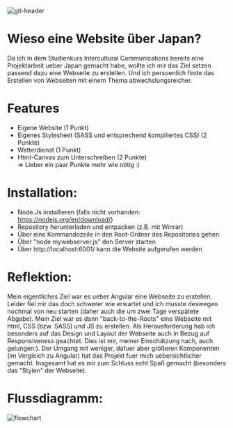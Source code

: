 
![git-header](https://user-images.githubusercontent.com/83594506/145615409-95987c78-5c73-40cd-93bd-978af43286a5.jpeg)
# Wieso eine Website über Japan?
Da ich in dem Studienkurs Intercultural Communications bereits eine Projektarbeit ueber Japan gemacht habe, wollte ich mir das Ziel setzen passend dazu eine Webseite zu erstellen. Und ich persoenlich finde das Erstellen von Webseiten mit einem Thema abwechslungsreicher.

# Features
- Eigene Website (1 Punkt)
- Eigenes Stylesheet (SASS und entsprechend kompiliertes CSS) (2 Punkte)
- Wetterdienst (1 Punkt)
- Html-Canvas zum Unterschreiben (2 Punkte)\
=> Lieber ein paar Punkte mehr wie nötig :)

# Installation:
- Node.Js installieren (falls nicht vorhanden: https://nodejs.org/en/download/)
- Repository herunterladen und entpacken (z.B. mit Winrar)
- Über eine Kommandozeile in den Root-Ordner des Repositories gehen
- Über "node mywebserver.js" den Server starten
- Über http://localhost:6001/ kann die Website aufgerufen werden

# Reflektion:
Mein eigentliches Ziel war es ueber Angular eine Webseite zu erstellen. Leider fiel mir das doch schwerer wie erwartet und ich musste deswegen nochmal von neu starten (daher auch die um zwei Tage verspätete Abgabe).
Mein Ziel war es dann "back-to-the-Roots" eine Webseite mit html, CSS (bzw. SASS) und JS zu erstellen. Als Herausforderung hab ich besonders auf das Design und Layout der Webseite auch in Bezug auf Responsiveness geachtet. Dies ist mir, meiner Einschätzung nach, auch gelungen:). Der Umgang mit weniger, dafuer aber größeren Komponenten (im Vergleich zu Angular) hat das Projekt fuer mich uebersichtlicher gemacht. Insgesamt hat es mir zum Schluss echt Spaß gemacht (besonders das "Stylen" der Webseite).

# Flussdiagramm:
![flowchart](https://user-images.githubusercontent.com/83594506/145649746-7c2ccbb6-0e36-4673-9dfc-e954132ccb4b.png)
